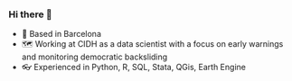 ### Hi there 👋

- 📍 Based in Barcelona
- 🗺️ Working at CIDH as a data scientist with a focus on early warnings and monitoring democratic backsliding
- 👓 Experienced in Python, R, SQL, Stata, QGis, Earth Engine

<!--
**niamhnishiochain/niamhnishiochain** is a ✨ _special_ ✨ repository because its `README.md` (this file) appears on your GitHub profile.

Here are some ideas to get you started:

- 🔭 I’m currently working on ...
- 🌱 I’m currently learning ...
- 👯 I’m looking to collaborate on ...
- 🤔 I’m looking for help with ...
- 💬 Ask me about ...
- 📫 How to reach me: ...
- 😄 Pronouns: ...
- ⚡ Fun fact: ...
-->
